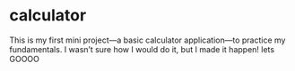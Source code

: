 # calculator
This is my first mini project—a basic calculator application—to practice my fundamentals. I wasn’t sure how I would do it, but I made it happen! lets GOOOO
